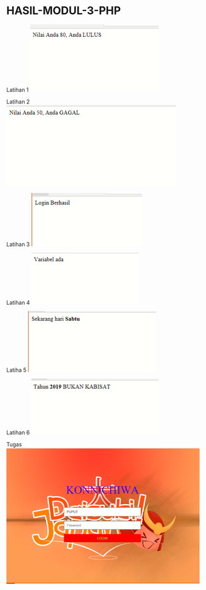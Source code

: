 # HASIL-MODUL-3-PHP
Latihan 1
![alt text](https://github.com/Rahmawatiasysyifaputri/HASIL-MODUL-3-PHP/blob/master/lat%201.PNG?raw=true)


Latihan 2
![alt text](https://github.com/Rahmawatiasysyifaputri/HASIL-MODUL-3-PHP/blob/master/lat%202.PNG?raw=true)


Latihan 3
![alt text](https://github.com/Rahmawatiasysyifaputri/HASIL-MODUL-3-PHP/blob/master/lat%203.PNG?raw=true)


Latihan 4
![alt text](https://github.com/Rahmawatiasysyifaputri/HASIL-MODUL-3-PHP/blob/master/lat%204.PNG?raw=true)


Latiha 5
![alt text](https://github.com/Rahmawatiasysyifaputri/HASIL-MODUL-3-PHP/blob/master/lat%205.PNG?raw=true)


Latihan 6
![alt text](https://github.com/Rahmawatiasysyifaputri/HASIL-MODUL-3-PHP/blob/master/lat%206.PNG?raw=true)


Tugas
![alt text](https://github.com/Rahmawatiasysyifaputri/HASIL-MODUL-3-PHP/blob/master/Tugas%20web.PNG?raw=true)
